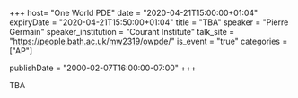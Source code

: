 +++
  host= "One World PDE"
  date = "2020-04-21T15:00:00+01:04"
  expiryDate = "2020-04-21T15:50:00+01:04"
  title = "TBA"
  speaker = "Pierre Germain"
  speaker_institution = "Courant Institute"
  talk_site = "https://people.bath.ac.uk/mw2319/owpde/"
  is_event = "true"
  categories = ["AP"]

  publishDate = "2000-02-07T16:00:00-07:00"
+++

TBA
